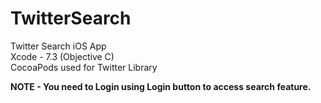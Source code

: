 # TwitterSearch
Twitter Search iOS App  
Xcode - 7.3 (Objective C)  
CocoaPods used for Twitter Library

<b>NOTE - You need to Login using Login button to access search feature. </b>

